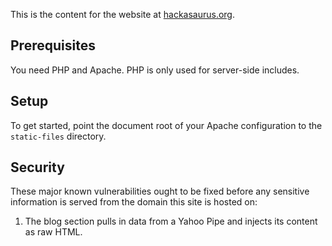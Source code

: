 This is the content for the website at [hackasaurus.org].

## Prerequisites

You need PHP and Apache. PHP is only used for server-side includes.

## Setup

To get started, point the document root of your Apache configuration
to the `static-files` directory.

## Security

These major known vulnerabilities ought to be fixed before any sensitive information is served from the domain this site is hosted on:

1. The blog section pulls in data from a Yahoo Pipe and injects its content as raw HTML.

  [hackasaurus.org]: http://hackasaurus.org
